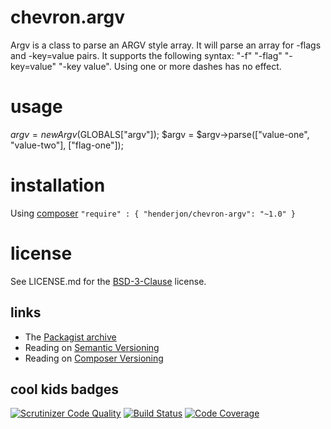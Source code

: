 # chevron.argv

Argv is a class to parse an ARGV style array. It will parse an array for -flags and
-key=value pairs. It supports the following syntax: "-f" "-flag" "-key=value"
"-key value". Using one or more dashes has no effect.

# usage

$argv = new Argv($GLOBALS["argv"]);
$argv = $argv->parse(["value-one", "value-two"], ["flag-one"]);

# installation

Using [composer](http://getcomposer.org/) `"require" : { "henderjon/chevron-argv": "~1.0" }`

# license

See LICENSE.md for the [BSD-3-Clause](http://opensource.org/licenses/BSD-3-Clause) license.

## links

  - The [Packagist archive](https://packagist.org/packages/henderjon/chevron-argv)
  - Reading on [Semantic Versioning](http://semver.org/)
  - Reading on [Composer Versioning](https://getcomposer.org/doc/01-basic-usage.md#package-versions)

## cool kids badges

[![Scrutinizer Code Quality](https://scrutinizer-ci.com/g/henderjon/chevron.argv/badges/quality-score.png?b=master)](https://scrutinizer-ci.com/g/henderjon/chevron.argv/?branch=master)
[![Build Status](https://scrutinizer-ci.com/g/henderjon/chevron.argv/badges/build.png?b=master)](https://scrutinizer-ci.com/g/henderjon/chevron.argv/build-status/master)
[![Code Coverage](https://scrutinizer-ci.com/g/henderjon/chevron.argv/badges/coverage.png?b=master)](https://scrutinizer-ci.com/g/henderjon/chevron.argv/?branch=master)




